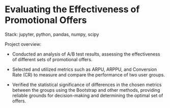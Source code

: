 # Evaluating the Effectiveness of Promotional Offers

Stack:
jupyter, python, pandas, numpy, scipy

Project overview: 
* Conducted an analysis of A/B test results, assessing the effectiveness of different sets of promotional offers.

* Selected and utilized metrics such as ARPU, ARPPU, and Conversion Rate (CR) to measure and compare the performance of two user groups.  

* Verified the statistical significance of differences in the chosen metrics between the groups using the Bootstrap and other methods, providing reliable grounds for decision-making and determining the optimal set of offers. 